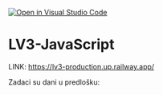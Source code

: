 [![Open in Visual Studio Code](https://classroom.github.com/assets/open-in-vscode-2e0aaae1b6195c2367325f4f02e2d04e9abb55f0b24a779b69b11b9e10269abc.svg)](https://classroom.github.com/online_ide?assignment_repo_id=19454570&assignment_repo_type=AssignmentRepo)
# LV3-JavaScript

LINK: https://lv3-production.up.railway.app/

Zadaci su dani u predlošku:
